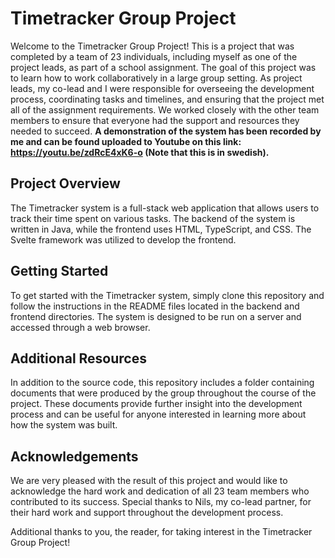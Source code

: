 # Timetracker Group Project
Welcome to the Timetracker Group Project! This is a project that was completed by a team of 23 individuals, including myself as one of the project leads, as part of a school assignment. The goal of this project was to learn how to work collaboratively in a large group setting.
As project leads, my co-lead and I were responsible for overseeing the development process, coordinating tasks and timelines, and ensuring that the project met all of the assignment requirements. We worked closely with the other team members to ensure that everyone had the support and resources they needed to succeed. 
**A demonstration of the system has been recorded by me and can be found uploaded to Youtube on this link: https://youtu.be/zdRcE4xK6-o (Note that this is in swedish).**

## Project Overview
The Timetracker system is a full-stack web application that allows users to track their time spent on various tasks. The backend of the system is written in Java, while the frontend uses HTML, TypeScript, and CSS. The Svelte framework was utilized to develop the frontend.

## Getting Started
To get started with the Timetracker system, simply clone this repository and follow the instructions in the README files located in the backend and frontend directories. The system is designed to be run on a server and accessed through a web browser.

## Additional Resources
In addition to the source code, this repository includes a folder containing documents that were produced by the group throughout the course of the project. These documents provide further insight into the development process and can be useful for anyone interested in learning more about how the system was built.

## Acknowledgements
We are very pleased with the result of this project and would like to acknowledge the hard work and dedication of all 23 team members who contributed to its success. Special thanks to Nils, my co-lead partner, for their hard work and support throughout the development process.

Additional thanks to you, the reader, for taking interest in the Timetracker Group Project!
